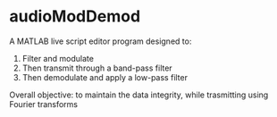 # audioModDemod
A MATLAB live script editor program designed to: 
1. Filter and modulate 
2. Then transmit through a band-pass filter
3. Then demodulate and apply a low-pass filter

Overall objective: to maintain the data integrity, while trasmitting using Fourier transforms
